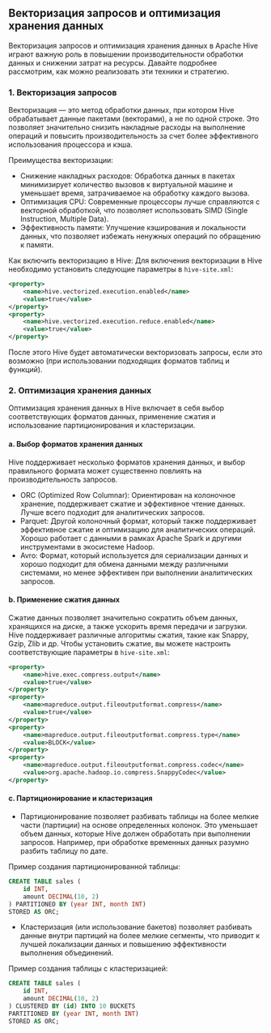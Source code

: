## Векторизация запросов и оптимизация хранения данных

Векторизация запросов и оптимизация хранения данных в Apache Hive играют важную роль в повышении производительности обработки данных и снижении затрат на ресурсы. Давайте подробнее рассмотрим, как можно реализовать эти техники и стратегию.

### 1. Векторизация запросов

Векторизация — это метод обработки данных, при котором Hive обрабатывает данные пакетами (векторами), а не по одной строке. Это позволяет значительно снизить накладные расходы на выполнение операций и повысить производительность за счет более эффективного использования процессора и кэша.

Преимущества векторизации:
- Снижение накладных расходов: Обработка данных в пакетах минимизирует количество вызовов к виртуальной машине и уменьшает время, затрачиваемое на обработку каждого вызова.
- Оптимизация CPU: Современные процессоры лучше справляются с векторной обработкой, что позволяет использовать SIMD (Single Instruction, Multiple Data).
- Эффективность памяти: Улучшение кэширования и локальности данных, что позволяет избежать ненужных операций по обращению к памяти.

Как включить векторизацию в Hive:
Для включения векторизации в Hive необходимо установить следующие параметры в `hive-site.xml`:

```xml
<property>
    <name>hive.vectorized.execution.enabled</name>
    <value>true</value>
</property>
<property>
    <name>hive.vectorized.execution.reduce.enabled</name>
    <value>true</value>
</property>
```

После этого Hive будет автоматически векторизовать запросы, если это возможно (при использовании подходящих форматов таблиц и функций).

### 2. Оптимизация хранения данных

Оптимизация хранения данных в Hive включает в себя выбор соответствующих форматов данных, применение сжатия и использование партиционирования и кластеризации.

#### a. Выбор форматов хранения данных

Hive поддерживает несколько форматов хранения данных, и выбор правильного формата может существенно повлиять на производительность запросов.

- ORC (Optimized Row Columnar): Ориентирован на колоночное хранение, поддерживает сжатие и эффективное чтение данных. Лучше всего подходит для аналитических запросов.
- Parquet: Другой колоночный формат, который также поддерживает эффективное сжатие и оптимизацию для аналитических операций. Хорошо работает с данными в рамках Apache Spark и другими инструментами в экосистеме Hadoop.
- Avro: Формат, который используется для сериализации данных и хорошо подходит для обмена данными между различными системами, но менее эффективен при выполнении аналитических запросов.

#### b. Применение сжатия данных

Сжатие данных позволяет значительно сократить объем данных, хранящихся на диске, а также ускорить время передачи и загрузки. Hive поддерживает различные алгоритмы сжатия, такие как Snappy, Gzip, Zlib и др. Чтобы установить сжатие, вы можете настроить соответствующие параметры в `hive-site.xml`:

```xml
<property>
    <name>hive.exec.compress.output</name>
    <value>true</value>
</property>
<property>
    <name>mapreduce.output.fileoutputformat.compress</name>
    <value>true</value>
</property>
<property>
    <name>mapreduce.output.fileoutputformat.compress.type</name>
    <value>BLOCK</value>
</property>
<property>
    <name>mapreduce.output.fileoutputformat.compress.codec</name>
    <value>org.apache.hadoop.io.compress.SnappyCodec</value>
</property>
```

#### c. Партиционирование и кластеризация

- Партиционирование позволяет разбивать таблицы на более мелкие части (партиции) на основе определенных колонок. Это уменьшает объем данных, которые Hive должен обработать при выполнении запросов. Например, при обработке временных данных разумно разбить таблицу по дате.

Пример создания партиционированной таблицы:

```sql
CREATE TABLE sales (
    id INT,
    amount DECIMAL(10, 2)
) PARTITIONED BY (year INT, month INT)
STORED AS ORC;
```

- Кластеризация (или использование бакетов) позволяет разбивать данные внутри партиций на более мелкие сегменты, что приводит к лучшей локализации данных и повышению эффективности выполнения объединений.

Пример создания таблицы с кластеризацией:

```sql
CREATE TABLE sales (
    id INT,
    amount DECIMAL(10, 2)
) CLUSTERED BY (id) INTO 10 BUCKETS
PARTITIONED BY (year INT, month INT)
STORED AS ORC;
```